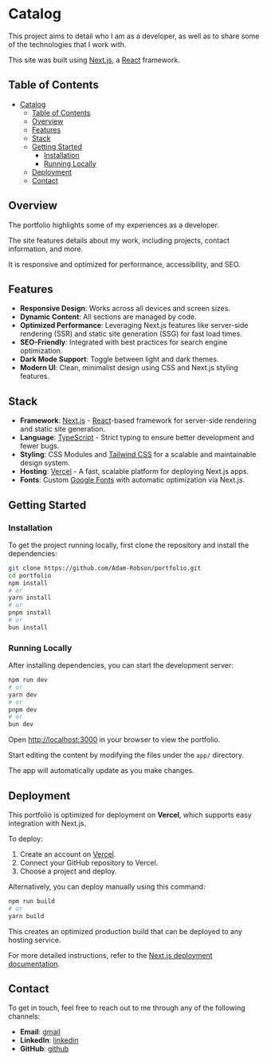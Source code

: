 # Catalog

This project aims to detail who I am as a developer,
as well as to share some of the technologies that I work with.

This site was built using [Next.js](https://nextjs.org/), a
[React](https://react.dev/) framework.

## Table of Contents

- [Catalog](#catalog)
  - [Table of Contents](#table-of-contents)
  - [Overview](#overview)
  - [Features](#features)
  - [Stack](#stack)
  - [Getting Started](#getting-started)
    - [Installation](#installation)
    - [Running Locally](#running-locally)
  - [Deployment](#deployment)
  - [Contact](#contact)

## Overview

The portfolio highlights some of my experiences as a developer.

The site features details about my work, including projects, contact
information, and more.

It is responsive and optimized for performance, accessibility, and SEO.

## Features

- **Responsive Design**: Works across all devices and screen sizes.
- **Dynamic Content**: All sections are managed by code.
- **Optimized Performance**: Leveraging Next.js features like server-side
  rendering (SSR) and static site generation (SSG) for fast load times.
- **SEO-Friendly**: Integrated with best practices for search engine
  optimization.
- **Dark Mode Support**: Toggle between light and dark themes.
- **Modern UI**: Clean, minimalist design using CSS and Next.js styling
  features.

## Stack

- **Framework**: [Next.js](https://nextjs.org/) -
  [React](https://react.dev/)-based framework for server-side rendering and
  static site generation.
- **Language**: [TypeScript](https://www.typescriptlang.org/) - Strict typing
  to ensure better development and fewer bugs.
- **Styling**: CSS Modules and [Tailwind CSS](https://tailwindcss.com/) for a
  scalable and maintainable design system.
- **Hosting**: [Vercel](https://vercel.com) - A fast, scalable platform for
  deploying Next.js apps.
- **Fonts**: Custom [Google Fonts](https://fonts.google.com/) with automatic
  optimization via Next.js.

## Getting Started

### Installation

To get the project running locally, first clone the repository and install
the dependencies:

```bash
git clone https://github.com/Adam-Robson/portfolio.git
cd portfolio
npm install
# or
yarn install
# or
pnpm install
# or
bun install
```

### Running Locally

After installing dependencies, you can start the development server:

```bash
npm run dev
# or
yarn dev
# or
pnpm dev
# or
bun dev
```

Open [http://localhost:3000](http://localhost:3000) in your browser to view
the portfolio.

Start editing the content by modifying the files under the `app/` directory.

The app will automatically update as you make changes.

## Deployment

This portfolio is optimized for deployment on **Vercel**, which supports easy
integration with Next.js.

To deploy:

1. Create an account on [Vercel](https://vercel.com/).
2. Connect your GitHub repository to Vercel.
3. Choose a project and deploy.

Alternatively, you can deploy manually using this command:

```bash
npm run build
# or
yarn build
```

This creates an optimized production build that can be deployed to any hosting
service.

For more detailed instructions, refer to the
[Next.js deployment documentation](https://nextjs.org/docs/deployment).

## Contact

To get in touch, feel free to reach out to me through any of the following channels:

- **Email**: [gmail](mailto:adamrayrobson@gmail.com)
- **LinkedIn**: [linkedin](https://www.linkedin.com/in/adamrayrobson)
- **GitHub**: [github](https://github.com/Adam-Robson)
